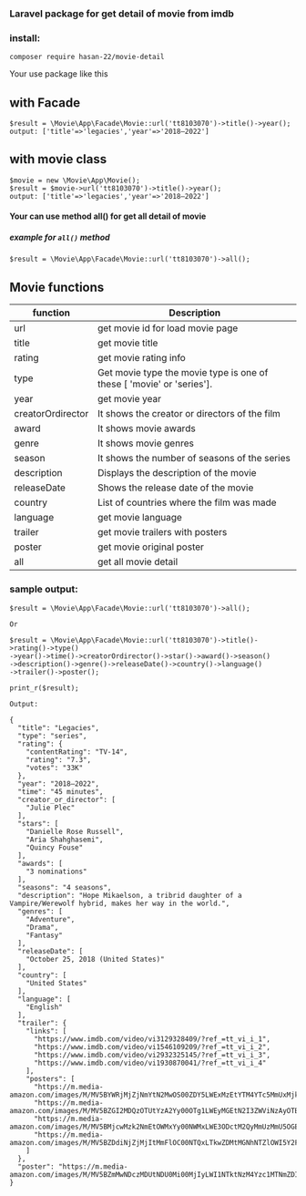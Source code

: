 
### Laravel package for get detail of movie from imdb

### install:
<code>composer require hasan-22/movie-detail</code>


<p>Your use package like this</p>

## with Facade
```
$result = \Movie\App\Facade\Movie::url('tt8103070')->title()->year();
output: ['title'=>'legacies','year'=>'2018–2022']
```

## with movie class
```
$movie = new \Movie\App\Movie(); 
$result = $movie->url('tt8103070')->title()->year();
output: ['title'=>'legacies','year'=>'2018–2022']
```

#### Your can use method all() for get all detail of movie 
##### example for `all()` method
`
$result = \Movie\App\Facade\Movie::url('tt8103070')->all();
`


## Movie functions

| function         | Description                                                           |
|------------------|-----------------------------------------------------------------------|
| url              | get movie id for load movie page                                      |
| title            | get movie title                                                       |
| rating           | get movie rating info                                                 |
| type             | Get movie type the movie type is one of these [ 'movie' or 'series']. |
| year             | get movie year                                                        |
| creatorOrdirector | It shows the creator or directors of the film                         |
| award            | It shows movie  awards                                                |
| genre            | It shows movie  genres                                                |
| season           | It shows the number of seasons of the series                          |
| description      | Displays the description of the movie                                 |
| releaseDate      | Shows the release date of the movie                                   |
| country            | List of countries where the film was made                             |
| language            | get movie language                                                    |
| trailer            | get movie trailers with posters                                       |
| poster            | get movie original poster                                             |
| all             | get all movie detail                                                  |

### sample output:
```
$result = \Movie\App\Facade\Movie::url('tt8103070')->all();

Or

$result = \Movie\App\Facade\Movie::url('tt8103070')->title()->rating()->type()
->year()->time()->creatorOrdirector()->star()->award()->season()
->description()->genre()->releaseDate()->country()->language()
->trailer()->poster();

print_r($result);

Output:

{
  "title": "Legacies",
  "type": "series",
  "rating": {
    "contentRating": "TV-14",
    "rating": "7.3",
    "votes": "33K"
  },
  "year": "2018–2022",
  "time": "45 minutes",
  "creator_or_director": [
    "Julie Plec"
  ],
  "stars": [
    "Danielle Rose Russell",
    "Aria Shahghasemi",
    "Quincy Fouse"
  ],
  "awards": [
    "3 nominations"
  ],
  "seasons": "4 seasons",
  "description": "Hope Mikaelson, a tribrid daughter of a Vampire/Werewolf hybrid, makes her way in the world.",
  "genres": [
    "Adventure",
    "Drama",
    "Fantasy"
  ],
  "releaseDate": [
    "October 25, 2018 (United States)"
  ],
  "country": [
    "United States"
  ],
  "language": [
    "English"
  ],
  "trailer": {
    "links": [
      "https://www.imdb.com/video/vi3129328409/?ref_=tt_vi_i_1",
      "https://www.imdb.com/video/vi1546109209/?ref_=tt_vi_i_2",
      "https://www.imdb.com/video/vi2932325145/?ref_=tt_vi_i_3",
      "https://www.imdb.com/video/vi1930870041/?ref_=tt_vi_i_4"
    ],
    "posters": [
      "https://m.media-amazon.com/images/M/MV5BYWRjMjZjNmYtN2MwOS00ZDY5LWExMzEtYTM4YTc5MmUxMjk2XkEyXkFqcGdeQWFuaW5vc2M@._V1_Ratio0.6762_AL_.jpg",
      "https://m.media-amazon.com/images/M/MV5BZGI2MDQzOTUtYzA2Yy00OTg1LWEyMGEtN2I3ZWViNzAyOTBjXkEyXkFqcGdeQWRvb2xpbmhk._V1_Ratio0.6762_AL_.jpg",
      "https://m.media-amazon.com/images/M/MV5BMjcwMzk2NmEtOWMxYy00NWMxLWE3ODctM2QyMmUzMmU5OGE2XkEyXkFqcGdeQXRodW1ibmFpbC1pbml0aWFsaXplcg@@._V1_Ratio0.6762_AL_.jpg",
      "https://m.media-amazon.com/images/M/MV5BZDdiNjZjMjItMmFlOC00NTQxLTkwZDMtMGNhNTZlOWI5Y2FjXkEyXkFqcGdeQXRyYW5zY29kZS13b3JrZmxvdw@@._V1_Ratio0.6762_AL_.jpg"
    ]
  },
  "poster": "https://m.media-amazon.com/images/M/MV5BZmMwNDczMDUtNDU0Mi00MjIyLWI1NTktNzM4Yzc1MTNmZDIxXkEyXkFqcGdeQXVyOTQ0NTEzMzk@._V1_Ratio0.6762_AL_.jpg"
}
```
